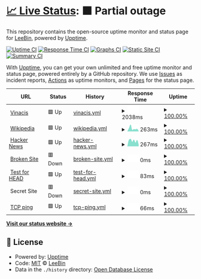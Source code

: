 # [📈 Live Status](https://vovanduc.github.io/vinacis): <!--live status--> **🟧 Partial outage**

This repository contains the open-source uptime monitor and status page for [LeeBin](https://www.linkedin.com/in/vovanduc), powered by [Upptime](https://github.com/upptime/upptime).

[![Uptime CI](https://github.com/vovanduc/vinacis/workflows/Uptime%20CI/badge.svg)](https://github.com/upptime/upptime/actions?query=workflow%3A%22Uptime+CI%22)
[![Response Time CI](https://github.com/vovanduc/vinacis/workflows/Response%20Time%20CI/badge.svg)](https://github.com/upptime/upptime/actions?query=workflow%3A%22Response+Time+CI%22)
[![Graphs CI](https://github.com/vovanduc/vinacis/workflows/Graphs%20CI/badge.svg)](https://github.com/upptime/upptime/actions?query=workflow%3A%22Graphs+CI%22)
[![Static Site CI](https://github.com/vovanduc/vinacis/workflows/Static%20Site%20CI/badge.svg)](https://github.com/upptime/upptime/actions?query=workflow%3A%22Static+Site+CI%22)
[![Summary CI](https://github.com/vovanduc/vinacis/workflows/Summary%20CI/badge.svg)](https://github.com/upptime/upptime/actions?query=workflow%3A%22Summary+CI%22)

With [Upptime](https://upptime.js.org), you can get your own unlimited and free uptime monitor and status page, powered entirely by a GitHub repository. We use [Issues](https://github.com/vovanduc/vinacis/issues) as incident reports, [Actions](https://github.com/vovanduc/vinacis/actions) as uptime monitors, and [Pages](https://vovanduc.github.io/vinacis) for the status page.

<!--start: status pages-->
<!-- This summary is generated by Upptime (https://github.com/upptime/upptime) -->
<!-- Do not edit this manually, your changes will be overwritten -->
<!-- prettier-ignore -->
| URL | Status | History | Response Time | Uptime |
| --- | ------ | ------- | ------------- | ------ |
| <img alt="" src="https://favicons.githubusercontent.com/vinacis.com" height="13"> [Vinacis](https://vinacis.com) | 🟩 Up | [vinacis.yml](https://github.com/vinacis/vinacis/commits/HEAD/history/vinacis.yml) | <details><summary><img alt="Response time graph" src="./graphs/vinacis/response-time-week.png" height="20"> 2038ms</summary><br><a href="https://demo.upptime.js.org/history/vinacis"><img alt="Response time 2949" src="https://img.shields.io/endpoint?url=https%3A%2F%2Fraw.githubusercontent.com%2Fvinacis%2Fvinacis%2FHEAD%2Fapi%2Fvinacis%2Fresponse-time.json"></a><br><a href="https://demo.upptime.js.org/history/vinacis"><img alt="24-hour response time 2133" src="https://img.shields.io/endpoint?url=https%3A%2F%2Fraw.githubusercontent.com%2Fvinacis%2Fvinacis%2FHEAD%2Fapi%2Fvinacis%2Fresponse-time-day.json"></a><br><a href="https://demo.upptime.js.org/history/vinacis"><img alt="7-day response time 2038" src="https://img.shields.io/endpoint?url=https%3A%2F%2Fraw.githubusercontent.com%2Fvinacis%2Fvinacis%2FHEAD%2Fapi%2Fvinacis%2Fresponse-time-week.json"></a><br><a href="https://demo.upptime.js.org/history/vinacis"><img alt="30-day response time 2354" src="https://img.shields.io/endpoint?url=https%3A%2F%2Fraw.githubusercontent.com%2Fvinacis%2Fvinacis%2FHEAD%2Fapi%2Fvinacis%2Fresponse-time-month.json"></a><br><a href="https://demo.upptime.js.org/history/vinacis"><img alt="1-year response time 2332" src="https://img.shields.io/endpoint?url=https%3A%2F%2Fraw.githubusercontent.com%2Fvinacis%2Fvinacis%2FHEAD%2Fapi%2Fvinacis%2Fresponse-time-year.json"></a></details> | <details><summary><a href="https://demo.upptime.js.org/history/vinacis">100.00%</a></summary><a href="https://demo.upptime.js.org/history/vinacis"><img alt="All-time uptime 100.00%" src="https://img.shields.io/endpoint?url=https%3A%2F%2Fraw.githubusercontent.com%2Fvinacis%2Fvinacis%2FHEAD%2Fapi%2Fvinacis%2Fuptime.json"></a><br><a href="https://demo.upptime.js.org/history/vinacis"><img alt="24-hour uptime 100.00%" src="https://img.shields.io/endpoint?url=https%3A%2F%2Fraw.githubusercontent.com%2Fvinacis%2Fvinacis%2FHEAD%2Fapi%2Fvinacis%2Fuptime-day.json"></a><br><a href="https://demo.upptime.js.org/history/vinacis"><img alt="7-day uptime 100.00%" src="https://img.shields.io/endpoint?url=https%3A%2F%2Fraw.githubusercontent.com%2Fvinacis%2Fvinacis%2FHEAD%2Fapi%2Fvinacis%2Fuptime-week.json"></a><br><a href="https://demo.upptime.js.org/history/vinacis"><img alt="30-day uptime 100.00%" src="https://img.shields.io/endpoint?url=https%3A%2F%2Fraw.githubusercontent.com%2Fvinacis%2Fvinacis%2FHEAD%2Fapi%2Fvinacis%2Fuptime-month.json"></a><br><a href="https://demo.upptime.js.org/history/vinacis"><img alt="1-year uptime 100.00%" src="https://img.shields.io/endpoint?url=https%3A%2F%2Fraw.githubusercontent.com%2Fvinacis%2Fvinacis%2FHEAD%2Fapi%2Fvinacis%2Fuptime-year.json"></a></details>
| <img alt="" src="https://favicons.githubusercontent.com/en.wikipedia.org" height="13"> [Wikipedia](https://en.wikipedia.org) | 🟩 Up | [wikipedia.yml](https://github.com/vinacis/vinacis/commits/HEAD/history/wikipedia.yml) | <details><summary><img alt="Response time graph" src="./graphs/wikipedia/response-time-week.png" height="20"> 263ms</summary><br><a href="https://demo.upptime.js.org/history/wikipedia"><img alt="Response time 230" src="https://img.shields.io/endpoint?url=https%3A%2F%2Fraw.githubusercontent.com%2Fvinacis%2Fvinacis%2FHEAD%2Fapi%2Fwikipedia%2Fresponse-time.json"></a><br><a href="https://demo.upptime.js.org/history/wikipedia"><img alt="24-hour response time 655" src="https://img.shields.io/endpoint?url=https%3A%2F%2Fraw.githubusercontent.com%2Fvinacis%2Fvinacis%2FHEAD%2Fapi%2Fwikipedia%2Fresponse-time-day.json"></a><br><a href="https://demo.upptime.js.org/history/wikipedia"><img alt="7-day response time 263" src="https://img.shields.io/endpoint?url=https%3A%2F%2Fraw.githubusercontent.com%2Fvinacis%2Fvinacis%2FHEAD%2Fapi%2Fwikipedia%2Fresponse-time-week.json"></a><br><a href="https://demo.upptime.js.org/history/wikipedia"><img alt="30-day response time 212" src="https://img.shields.io/endpoint?url=https%3A%2F%2Fraw.githubusercontent.com%2Fvinacis%2Fvinacis%2FHEAD%2Fapi%2Fwikipedia%2Fresponse-time-month.json"></a><br><a href="https://demo.upptime.js.org/history/wikipedia"><img alt="1-year response time 224" src="https://img.shields.io/endpoint?url=https%3A%2F%2Fraw.githubusercontent.com%2Fvinacis%2Fvinacis%2FHEAD%2Fapi%2Fwikipedia%2Fresponse-time-year.json"></a></details> | <details><summary><a href="https://demo.upptime.js.org/history/wikipedia">100.00%</a></summary><a href="https://demo.upptime.js.org/history/wikipedia"><img alt="All-time uptime 100.00%" src="https://img.shields.io/endpoint?url=https%3A%2F%2Fraw.githubusercontent.com%2Fvinacis%2Fvinacis%2FHEAD%2Fapi%2Fwikipedia%2Fuptime.json"></a><br><a href="https://demo.upptime.js.org/history/wikipedia"><img alt="24-hour uptime 100.00%" src="https://img.shields.io/endpoint?url=https%3A%2F%2Fraw.githubusercontent.com%2Fvinacis%2Fvinacis%2FHEAD%2Fapi%2Fwikipedia%2Fuptime-day.json"></a><br><a href="https://demo.upptime.js.org/history/wikipedia"><img alt="7-day uptime 100.00%" src="https://img.shields.io/endpoint?url=https%3A%2F%2Fraw.githubusercontent.com%2Fvinacis%2Fvinacis%2FHEAD%2Fapi%2Fwikipedia%2Fuptime-week.json"></a><br><a href="https://demo.upptime.js.org/history/wikipedia"><img alt="30-day uptime 100.00%" src="https://img.shields.io/endpoint?url=https%3A%2F%2Fraw.githubusercontent.com%2Fvinacis%2Fvinacis%2FHEAD%2Fapi%2Fwikipedia%2Fuptime-month.json"></a><br><a href="https://demo.upptime.js.org/history/wikipedia"><img alt="1-year uptime 100.00%" src="https://img.shields.io/endpoint?url=https%3A%2F%2Fraw.githubusercontent.com%2Fvinacis%2Fvinacis%2FHEAD%2Fapi%2Fwikipedia%2Fuptime-year.json"></a></details>
| <img alt="" src="https://favicons.githubusercontent.com/news.ycombinator.com" height="13"> [Hacker News](https://news.ycombinator.com) | 🟩 Up | [hacker-news.yml](https://github.com/vinacis/vinacis/commits/HEAD/history/hacker-news.yml) | <details><summary><img alt="Response time graph" src="./graphs/hacker-news/response-time-week.png" height="20"> 267ms</summary><br><a href="https://demo.upptime.js.org/history/hacker-news"><img alt="Response time 352" src="https://img.shields.io/endpoint?url=https%3A%2F%2Fraw.githubusercontent.com%2Fvinacis%2Fvinacis%2FHEAD%2Fapi%2Fhacker-news%2Fresponse-time.json"></a><br><a href="https://demo.upptime.js.org/history/hacker-news"><img alt="24-hour response time 251" src="https://img.shields.io/endpoint?url=https%3A%2F%2Fraw.githubusercontent.com%2Fvinacis%2Fvinacis%2FHEAD%2Fapi%2Fhacker-news%2Fresponse-time-day.json"></a><br><a href="https://demo.upptime.js.org/history/hacker-news"><img alt="7-day response time 267" src="https://img.shields.io/endpoint?url=https%3A%2F%2Fraw.githubusercontent.com%2Fvinacis%2Fvinacis%2FHEAD%2Fapi%2Fhacker-news%2Fresponse-time-week.json"></a><br><a href="https://demo.upptime.js.org/history/hacker-news"><img alt="30-day response time 349" src="https://img.shields.io/endpoint?url=https%3A%2F%2Fraw.githubusercontent.com%2Fvinacis%2Fvinacis%2FHEAD%2Fapi%2Fhacker-news%2Fresponse-time-month.json"></a><br><a href="https://demo.upptime.js.org/history/hacker-news"><img alt="1-year response time 332" src="https://img.shields.io/endpoint?url=https%3A%2F%2Fraw.githubusercontent.com%2Fvinacis%2Fvinacis%2FHEAD%2Fapi%2Fhacker-news%2Fresponse-time-year.json"></a></details> | <details><summary><a href="https://demo.upptime.js.org/history/hacker-news">100.00%</a></summary><a href="https://demo.upptime.js.org/history/hacker-news"><img alt="All-time uptime 100.00%" src="https://img.shields.io/endpoint?url=https%3A%2F%2Fraw.githubusercontent.com%2Fvinacis%2Fvinacis%2FHEAD%2Fapi%2Fhacker-news%2Fuptime.json"></a><br><a href="https://demo.upptime.js.org/history/hacker-news"><img alt="24-hour uptime 100.00%" src="https://img.shields.io/endpoint?url=https%3A%2F%2Fraw.githubusercontent.com%2Fvinacis%2Fvinacis%2FHEAD%2Fapi%2Fhacker-news%2Fuptime-day.json"></a><br><a href="https://demo.upptime.js.org/history/hacker-news"><img alt="7-day uptime 100.00%" src="https://img.shields.io/endpoint?url=https%3A%2F%2Fraw.githubusercontent.com%2Fvinacis%2Fvinacis%2FHEAD%2Fapi%2Fhacker-news%2Fuptime-week.json"></a><br><a href="https://demo.upptime.js.org/history/hacker-news"><img alt="30-day uptime 100.00%" src="https://img.shields.io/endpoint?url=https%3A%2F%2Fraw.githubusercontent.com%2Fvinacis%2Fvinacis%2FHEAD%2Fapi%2Fhacker-news%2Fuptime-month.json"></a><br><a href="https://demo.upptime.js.org/history/hacker-news"><img alt="1-year uptime 100.00%" src="https://img.shields.io/endpoint?url=https%3A%2F%2Fraw.githubusercontent.com%2Fvinacis%2Fvinacis%2FHEAD%2Fapi%2Fhacker-news%2Fuptime-year.json"></a></details>
| <img alt="" src="https://favicons.githubusercontent.com/thissitedoesnotexist.com" height="13"> [Broken Site](https://thissitedoesnotexist.com) | 🟥 Down | [broken-site.yml](https://github.com/vinacis/vinacis/commits/HEAD/history/broken-site.yml) | <details><summary><img alt="Response time graph" src="./graphs/broken-site/response-time-week.png" height="20"> 0ms</summary><br><a href="https://demo.upptime.js.org/history/broken-site"><img alt="Response time 0" src="https://img.shields.io/endpoint?url=https%3A%2F%2Fraw.githubusercontent.com%2Fvinacis%2Fvinacis%2FHEAD%2Fapi%2Fbroken-site%2Fresponse-time.json"></a><br><a href="https://demo.upptime.js.org/history/broken-site"><img alt="24-hour response time 0" src="https://img.shields.io/endpoint?url=https%3A%2F%2Fraw.githubusercontent.com%2Fvinacis%2Fvinacis%2FHEAD%2Fapi%2Fbroken-site%2Fresponse-time-day.json"></a><br><a href="https://demo.upptime.js.org/history/broken-site"><img alt="7-day response time 0" src="https://img.shields.io/endpoint?url=https%3A%2F%2Fraw.githubusercontent.com%2Fvinacis%2Fvinacis%2FHEAD%2Fapi%2Fbroken-site%2Fresponse-time-week.json"></a><br><a href="https://demo.upptime.js.org/history/broken-site"><img alt="30-day response time 0" src="https://img.shields.io/endpoint?url=https%3A%2F%2Fraw.githubusercontent.com%2Fvinacis%2Fvinacis%2FHEAD%2Fapi%2Fbroken-site%2Fresponse-time-month.json"></a><br><a href="https://demo.upptime.js.org/history/broken-site"><img alt="1-year response time 0" src="https://img.shields.io/endpoint?url=https%3A%2F%2Fraw.githubusercontent.com%2Fvinacis%2Fvinacis%2FHEAD%2Fapi%2Fbroken-site%2Fresponse-time-year.json"></a></details> | <details><summary><a href="https://demo.upptime.js.org/history/broken-site">100.00%</a></summary><a href="https://demo.upptime.js.org/history/broken-site"><img alt="All-time uptime 100.00%" src="https://img.shields.io/endpoint?url=https%3A%2F%2Fraw.githubusercontent.com%2Fvinacis%2Fvinacis%2FHEAD%2Fapi%2Fbroken-site%2Fuptime.json"></a><br><a href="https://demo.upptime.js.org/history/broken-site"><img alt="24-hour uptime 100.00%" src="https://img.shields.io/endpoint?url=https%3A%2F%2Fraw.githubusercontent.com%2Fvinacis%2Fvinacis%2FHEAD%2Fapi%2Fbroken-site%2Fuptime-day.json"></a><br><a href="https://demo.upptime.js.org/history/broken-site"><img alt="7-day uptime 100.00%" src="https://img.shields.io/endpoint?url=https%3A%2F%2Fraw.githubusercontent.com%2Fvinacis%2Fvinacis%2FHEAD%2Fapi%2Fbroken-site%2Fuptime-week.json"></a><br><a href="https://demo.upptime.js.org/history/broken-site"><img alt="30-day uptime 100.00%" src="https://img.shields.io/endpoint?url=https%3A%2F%2Fraw.githubusercontent.com%2Fvinacis%2Fvinacis%2FHEAD%2Fapi%2Fbroken-site%2Fuptime-month.json"></a><br><a href="https://demo.upptime.js.org/history/broken-site"><img alt="1-year uptime 100.00%" src="https://img.shields.io/endpoint?url=https%3A%2F%2Fraw.githubusercontent.com%2Fvinacis%2Fvinacis%2FHEAD%2Fapi%2Fbroken-site%2Fuptime-year.json"></a></details>
| <img alt="" src="https://favicons.githubusercontent.com/www.google.com" height="13"> [Test for HEAD](https://www.google.com) | 🟩 Up | [test-for-head.yml](https://github.com/vinacis/vinacis/commits/HEAD/history/test-for-head.yml) | <details><summary><img alt="Response time graph" src="./graphs/test-for-head/response-time-week.png" height="20"> 83ms</summary><br><a href="https://demo.upptime.js.org/history/test-for-head"><img alt="Response time 62" src="https://img.shields.io/endpoint?url=https%3A%2F%2Fraw.githubusercontent.com%2Fvinacis%2Fvinacis%2FHEAD%2Fapi%2Ftest-for-head%2Fresponse-time.json"></a><br><a href="https://demo.upptime.js.org/history/test-for-head"><img alt="24-hour response time 53" src="https://img.shields.io/endpoint?url=https%3A%2F%2Fraw.githubusercontent.com%2Fvinacis%2Fvinacis%2FHEAD%2Fapi%2Ftest-for-head%2Fresponse-time-day.json"></a><br><a href="https://demo.upptime.js.org/history/test-for-head"><img alt="7-day response time 83" src="https://img.shields.io/endpoint?url=https%3A%2F%2Fraw.githubusercontent.com%2Fvinacis%2Fvinacis%2FHEAD%2Fapi%2Ftest-for-head%2Fresponse-time-week.json"></a><br><a href="https://demo.upptime.js.org/history/test-for-head"><img alt="30-day response time 70" src="https://img.shields.io/endpoint?url=https%3A%2F%2Fraw.githubusercontent.com%2Fvinacis%2Fvinacis%2FHEAD%2Fapi%2Ftest-for-head%2Fresponse-time-month.json"></a><br><a href="https://demo.upptime.js.org/history/test-for-head"><img alt="1-year response time 56" src="https://img.shields.io/endpoint?url=https%3A%2F%2Fraw.githubusercontent.com%2Fvinacis%2Fvinacis%2FHEAD%2Fapi%2Ftest-for-head%2Fresponse-time-year.json"></a></details> | <details><summary><a href="https://demo.upptime.js.org/history/test-for-head">100.00%</a></summary><a href="https://demo.upptime.js.org/history/test-for-head"><img alt="All-time uptime 100.00%" src="https://img.shields.io/endpoint?url=https%3A%2F%2Fraw.githubusercontent.com%2Fvinacis%2Fvinacis%2FHEAD%2Fapi%2Ftest-for-head%2Fuptime.json"></a><br><a href="https://demo.upptime.js.org/history/test-for-head"><img alt="24-hour uptime 100.00%" src="https://img.shields.io/endpoint?url=https%3A%2F%2Fraw.githubusercontent.com%2Fvinacis%2Fvinacis%2FHEAD%2Fapi%2Ftest-for-head%2Fuptime-day.json"></a><br><a href="https://demo.upptime.js.org/history/test-for-head"><img alt="7-day uptime 100.00%" src="https://img.shields.io/endpoint?url=https%3A%2F%2Fraw.githubusercontent.com%2Fvinacis%2Fvinacis%2FHEAD%2Fapi%2Ftest-for-head%2Fuptime-week.json"></a><br><a href="https://demo.upptime.js.org/history/test-for-head"><img alt="30-day uptime 100.00%" src="https://img.shields.io/endpoint?url=https%3A%2F%2Fraw.githubusercontent.com%2Fvinacis%2Fvinacis%2FHEAD%2Fapi%2Ftest-for-head%2Fuptime-month.json"></a><br><a href="https://demo.upptime.js.org/history/test-for-head"><img alt="1-year uptime 100.00%" src="https://img.shields.io/endpoint?url=https%3A%2F%2Fraw.githubusercontent.com%2Fvinacis%2Fvinacis%2FHEAD%2Fapi%2Ftest-for-head%2Fuptime-year.json"></a></details>
| <img alt="" src="https://favicons.githubusercontent.com/null" height="13"> Secret Site | 🟥 Down | [secret-site.yml](https://github.com/vinacis/vinacis/commits/HEAD/history/secret-site.yml) | <details><summary><img alt="Response time graph" src="./graphs/secret-site/response-time-week.png" height="20"> 0ms</summary><br><a href="https://demo.upptime.js.org/history/secret-site"><img alt="Response time 0" src="https://img.shields.io/endpoint?url=https%3A%2F%2Fraw.githubusercontent.com%2Fvinacis%2Fvinacis%2FHEAD%2Fapi%2Fsecret-site%2Fresponse-time.json"></a><br><a href="https://demo.upptime.js.org/history/secret-site"><img alt="24-hour response time 0" src="https://img.shields.io/endpoint?url=https%3A%2F%2Fraw.githubusercontent.com%2Fvinacis%2Fvinacis%2FHEAD%2Fapi%2Fsecret-site%2Fresponse-time-day.json"></a><br><a href="https://demo.upptime.js.org/history/secret-site"><img alt="7-day response time 0" src="https://img.shields.io/endpoint?url=https%3A%2F%2Fraw.githubusercontent.com%2Fvinacis%2Fvinacis%2FHEAD%2Fapi%2Fsecret-site%2Fresponse-time-week.json"></a><br><a href="https://demo.upptime.js.org/history/secret-site"><img alt="30-day response time 0" src="https://img.shields.io/endpoint?url=https%3A%2F%2Fraw.githubusercontent.com%2Fvinacis%2Fvinacis%2FHEAD%2Fapi%2Fsecret-site%2Fresponse-time-month.json"></a><br><a href="https://demo.upptime.js.org/history/secret-site"><img alt="1-year response time 0" src="https://img.shields.io/endpoint?url=https%3A%2F%2Fraw.githubusercontent.com%2Fvinacis%2Fvinacis%2FHEAD%2Fapi%2Fsecret-site%2Fresponse-time-year.json"></a></details> | <details><summary><a href="https://demo.upptime.js.org/history/secret-site">100.00%</a></summary><a href="https://demo.upptime.js.org/history/secret-site"><img alt="All-time uptime 100.00%" src="https://img.shields.io/endpoint?url=https%3A%2F%2Fraw.githubusercontent.com%2Fvinacis%2Fvinacis%2FHEAD%2Fapi%2Fsecret-site%2Fuptime.json"></a><br><a href="https://demo.upptime.js.org/history/secret-site"><img alt="24-hour uptime 100.00%" src="https://img.shields.io/endpoint?url=https%3A%2F%2Fraw.githubusercontent.com%2Fvinacis%2Fvinacis%2FHEAD%2Fapi%2Fsecret-site%2Fuptime-day.json"></a><br><a href="https://demo.upptime.js.org/history/secret-site"><img alt="7-day uptime 100.00%" src="https://img.shields.io/endpoint?url=https%3A%2F%2Fraw.githubusercontent.com%2Fvinacis%2Fvinacis%2FHEAD%2Fapi%2Fsecret-site%2Fuptime-week.json"></a><br><a href="https://demo.upptime.js.org/history/secret-site"><img alt="30-day uptime 100.00%" src="https://img.shields.io/endpoint?url=https%3A%2F%2Fraw.githubusercontent.com%2Fvinacis%2Fvinacis%2FHEAD%2Fapi%2Fsecret-site%2Fuptime-month.json"></a><br><a href="https://demo.upptime.js.org/history/secret-site"><img alt="1-year uptime 100.00%" src="https://img.shields.io/endpoint?url=https%3A%2F%2Fraw.githubusercontent.com%2Fvinacis%2Fvinacis%2FHEAD%2Fapi%2Fsecret-site%2Fuptime-year.json"></a></details>
| <img alt="" src="https://favicons.githubusercontent.com/null" height="13"> [TCP ping](1.1.1.1) | 🟩 Up | [tcp-ping.yml](https://github.com/vinacis/vinacis/commits/HEAD/history/tcp-ping.yml) | <details><summary><img alt="Response time graph" src="./graphs/tcp-ping/response-time-week.png" height="20"> 66ms</summary><br><a href="https://demo.upptime.js.org/history/tcp-ping"><img alt="Response time 63" src="https://img.shields.io/endpoint?url=https%3A%2F%2Fraw.githubusercontent.com%2Fvinacis%2Fvinacis%2FHEAD%2Fapi%2Ftcp-ping%2Fresponse-time.json"></a><br><a href="https://demo.upptime.js.org/history/tcp-ping"><img alt="24-hour response time 66" src="https://img.shields.io/endpoint?url=https%3A%2F%2Fraw.githubusercontent.com%2Fvinacis%2Fvinacis%2FHEAD%2Fapi%2Ftcp-ping%2Fresponse-time-day.json"></a><br><a href="https://demo.upptime.js.org/history/tcp-ping"><img alt="7-day response time 66" src="https://img.shields.io/endpoint?url=https%3A%2F%2Fraw.githubusercontent.com%2Fvinacis%2Fvinacis%2FHEAD%2Fapi%2Ftcp-ping%2Fresponse-time-week.json"></a><br><a href="https://demo.upptime.js.org/history/tcp-ping"><img alt="30-day response time 66" src="https://img.shields.io/endpoint?url=https%3A%2F%2Fraw.githubusercontent.com%2Fvinacis%2Fvinacis%2FHEAD%2Fapi%2Ftcp-ping%2Fresponse-time-month.json"></a><br><a href="https://demo.upptime.js.org/history/tcp-ping"><img alt="1-year response time 64" src="https://img.shields.io/endpoint?url=https%3A%2F%2Fraw.githubusercontent.com%2Fvinacis%2Fvinacis%2FHEAD%2Fapi%2Ftcp-ping%2Fresponse-time-year.json"></a></details> | <details><summary><a href="https://demo.upptime.js.org/history/tcp-ping">100.00%</a></summary><a href="https://demo.upptime.js.org/history/tcp-ping"><img alt="All-time uptime 100.00%" src="https://img.shields.io/endpoint?url=https%3A%2F%2Fraw.githubusercontent.com%2Fvinacis%2Fvinacis%2FHEAD%2Fapi%2Ftcp-ping%2Fuptime.json"></a><br><a href="https://demo.upptime.js.org/history/tcp-ping"><img alt="24-hour uptime 100.00%" src="https://img.shields.io/endpoint?url=https%3A%2F%2Fraw.githubusercontent.com%2Fvinacis%2Fvinacis%2FHEAD%2Fapi%2Ftcp-ping%2Fuptime-day.json"></a><br><a href="https://demo.upptime.js.org/history/tcp-ping"><img alt="7-day uptime 100.00%" src="https://img.shields.io/endpoint?url=https%3A%2F%2Fraw.githubusercontent.com%2Fvinacis%2Fvinacis%2FHEAD%2Fapi%2Ftcp-ping%2Fuptime-week.json"></a><br><a href="https://demo.upptime.js.org/history/tcp-ping"><img alt="30-day uptime 100.00%" src="https://img.shields.io/endpoint?url=https%3A%2F%2Fraw.githubusercontent.com%2Fvinacis%2Fvinacis%2FHEAD%2Fapi%2Ftcp-ping%2Fuptime-month.json"></a><br><a href="https://demo.upptime.js.org/history/tcp-ping"><img alt="1-year uptime 100.00%" src="https://img.shields.io/endpoint?url=https%3A%2F%2Fraw.githubusercontent.com%2Fvinacis%2Fvinacis%2FHEAD%2Fapi%2Ftcp-ping%2Fuptime-year.json"></a></details>

<!--end: status pages-->

[**Visit our status website →**](https://vovanduc.github.io/vinacis)

## 📄 License

- Powered by: [Upptime](https://github.com/upptime/upptime)
- Code: [MIT](./LICENSE) © [LeeBin](https://www.linkedin.com/in/vovanduc)
- Data in the `./history` directory: [Open Database License](https://opendatacommons.org/licenses/odbl/1-0/)
